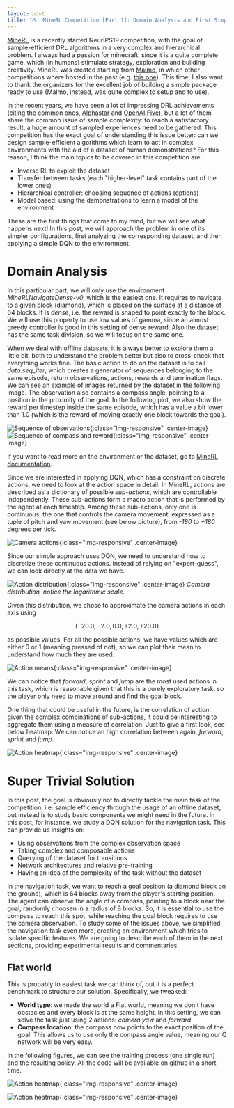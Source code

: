 ```yaml
---
layout: post
title: "⛏  MineRL Competition [Part 1]: Domain Analysis and First Simple Solutions"
---
```


[MineRL](https://www.aicrowd.com/challenges/neurips-2019-minerl-competition) is a recently started NeurIPS19 competition, with the goal of sample-efficient DRL algorithms in a very complex and hierarchical problem. I always had a passion for minecraft, since it is a quite complete game, which (in humans) stimulate strategy, exploration and building creativity.
MineRL was created starting from [Malmo](https://github.com/microsoft/malmo), in which other competitions where hosted in the past (e.g. [this one](https://www.microsoft.com/en-us/research/academic-program/collaborative-ai-challenge/)). This time, I also want to thank the organizers for the excellent job of building a simple package ready to use (Malmo, instead, was quite complex to setup and to use).

In the recent years, we have seen a lot of impressing DRL achievements (citing the common ones, [Alphastar](https://deepmind.com/blog/alphastar-mastering-real-time-strategy-game-starcraft-ii/) and [OpenAI Five](https://openai.com/five/)), but a lot of them share the common issue of sample complexity: to reach a satisfactory result, a huge amount of sampled experiences need to be gathered. This competition has the exact goal of understanding this issue better: can we design sample-efficient algorithms which learn to act in complex environments with the aid of a dataset of human demonstrations? For this reason, I think the main topics to be covered in this competition are:
- Inverse RL to exploit the dataset
- Transfer between tasks (each "higher-level" task contains part of the lower ones)
- Hierarchical controller: choosing sequence of actions (options)
- Model based: using the demonstrations to learn a model of the environment

These are the first things that come to my mind, but we will see what happens next!
In this post, we will approach the problem in one of its simpler configurations, first analyzing the corresponding dataset, and then applying a simple DQN to the environment.

# Domain Analysis
In this particular part, we will only use the environment *MineRLNavigateDense-v0*, which is the easiest one. It requires to navigate to a given block (diamond), which is placed on the surface at a distance of 64 blocks. It is *dense*, i.e. the reward is shaped to point exactly to the block. We will use this property to use low values of gamma, since an almost greedy controller is good in this setting of dense reward.
Also the dataset has the same task division, so we will focus on the same one.

When we deal with offline datasets, it is always better to explore them a little bit, both to understand the problem better but also to cross-check that everything works fine.
The basic action to do on the dataset is to call *data.seq_iter*, which creates a generator of sequences belonging to the same episode, return observations, actions, rewards and termination flags. We can see an example of images returned by the dataset in the following image. The observation also contains a compass angle, pointing to a position in the proximity of the goal. In the following plot, we also show the reward per timestep inside the same episode, which has a value a bit lower than 1.0 (which is the reward of moving exactly one block towards the goal).

![Sequence of observations](/images/minerl/obs_sequence.png){:class="img-responsive" .center-image}
![Sequence of compass and reward](/images/minerl/compass_sequence.svg){:class="img-responsive" .center-image}

If you want to read more on the environment or the dataset, go to [MineRL documentation](http://minerl.io/docs/#).

Since we are interested in applying DQN, which has a constraint on discrete actions, we need to look at the action space in detail. In MineRL, actions are described as a dictionary of possible *sub-actions*, which are controllable independently. These sub-actions form a macro action that is performed by the agent at each timestep. Among these sub-actions, only one is continuous: the one that controls the camera movement, expressed as a tuple of pitch and yaw movement (see below picture), from *-180* to *+180* degrees per tick.

![Camera actions](/images/minerl/camera.jpg){:class="img-responsive" .center-image}

Since our simple approach uses DQN, we need to understand how to discretize these continuous actions. Instead of relying on "expert-guess", we can look directly at the data we have.

![Action distribution](/images/minerl/camera_dist.svg){:class="img-responsive" .center-image}
*Camera distribution, notice the logarithmic scale.*

Given this distribution, we chose to approximate the camera actions in each axis using

$$ \{-20.0, -2.0, 0.0, +2.0, +20.0\} $$

as possible values. For all the possible actions, we have values which are either 0 or 1 (meaning pressed of not), so we can plot their mean to understand how much they are used.

![Action means](/images/minerl/action_means.svg){:class="img-responsive" .center-image}

We can notice that *forward*, *sprint* and *jump* are the most used actions in this task, which is reasonable given that this is a purely exploratory task, so the player only need to move around and find the goal block.

One thing that could be useful in the future, is the correlation of action: given the complex combinations of sub-actions, it could be interesting to aggregate them using a measure of correlation. Just to give a first look, see below heatmap. We can notice an high correlation between again, *forward*, *sprint* and *jump*.

![Action heatmap](/images/minerl/action_heatmap.svg){:class="img-responsive" .center-image}

# Super Trivial Solution
In this post, the goal is obviously not to directly tackle the main task of the competition, i.e. sample efficiency through the usage of an offline dataset, but instead is to study basic components we might need in the future. In this post, for instance, we study a DQN solution for the navigation task. This can provide us insights on:
- Using observations from the complex observation space
- Taking complex and composable actions
- Querying of the dataset for transitions
- Network architectures and relative pre-training
- Having an idea of the complexity of the task without the dataset

In the navigation task, we want to reach a goal position (a diamond block on the ground), which is 64 blocks away from the player's starting position. The agent can observe the angle of a compass, pointing to a block near the goal, randomly choosen in a radius of 8 blocks. So, it is essential to use the compass to reach this spot, while reaching the goal block requires to use the camera observation.
To study some of the issues above, we simplified the navigation task even more, creating an environment which tries to isolate specific features. We are going to describe each of them in the next sections, providing experimental results and commentaries.

## Flat world
This is probably to easiest task we can think of, but it is a perfect benchmark to structure our solution. Specifically, we tweaked:
- **World type**: we made the world a Flat world, meaning we don't have obstacles and every block is at the same height. In this setting, we can solve the task just using 2 actions: *camera yaw* and *forward*.
- **Compass location**: the compass now points to the exact position of the goal. This allows us to use only the compass angle value, meaning our Q network will be very easy.

In the following figures, we can see the training process (one single run) and the resulting policy. All the code will be available on github in a short time.

![Action heatmap](/images/minerl/run_fixedcompass_base.svg){:class="img-responsive" .center-image}

![Action heatmap](/images/minerl/replay.gif){:class="img-responsive" .center-image}

<!--
- Flat world, no stochasticity:
  - Solution with DQN, description of code
  - Repeated actions?
  - Training curves
  - GIF of policy rollout
  - Commentary
- Flat world, stochasticity + POV:
  - Solution with DQN, description of code
  - Training curves
  - GIF of trained policy
  - Commentary
- Default world
  - Solution with base DQN ?
  - Pretraining on dataset
-->
